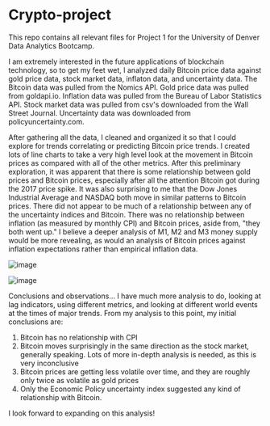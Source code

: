 # Crypto-project

This repo contains all relevant files for Project 1 for the University of Denver Data Analytics Bootcamp.

I am extremely interested in the future applications of blockchain technology, so to get my feet wet, I analyzed daily Bitcoin price data against gold price data, stock market data, inflaton data, and uncertainty data.  The Bitcoin data was pulled from the Nomics API.  Gold price data was pulled from goldapi.io.  Inflation data was pulled from the Bureau of Labor Statistics API.  Stock market data was pulled from csv's downloaded from the Wall Street Journal.  Uncertainty data was downloaded from policyuncertainty.com.

After gathering all the data, I cleaned and organized it so that I could explore for trends correlating or predicting Bitcoin price trends.  I created lots of line charts to take a very high level look at the movement in Bitcoin prices as compared with all of the other metrics.  After this preliminary exploration, it was apparent that there is some relationship between gold prices and Bitcoin prices, especially after all the attention Bitcoin got during the 2017 price spike.  It was also surprising to me that the Dow Jones Industrial Average and NASDAQ both move in similar patterns to Bitcoin prices.  There did not appear to be much of a relationship between any of the uncertainty indices and Bitcoin.  There was no relationship between inflation (as measured by monthly CPI) and Bitcoin prices, aside from, "they both went up."  I believe a deeper analysis of M1, M2 and M3 money supply would be more revealing, as would an analysis of Bitcoin prices against inflation expectations rather than empirical inflation data.

![image](https://user-images.githubusercontent.com/75816400/127788808-4a59f93b-20c1-4bba-a1ec-a32db59fefe2.png)

![image](https://user-images.githubusercontent.com/75816400/127788821-092808f6-b1c0-461c-9e60-c6af833b79c6.png)

Conclusions and observations...
I have much more analysis to do, looking at lag indicators, using different metrics, and looking at different world events at the times of major trends.  From my analysis to this point, my initial conclusions are:

1) Bitcoin has no relationship with CPI
2) Bitcoin moves surprisingly in the same direction as the stock market, generally speaking.  Lots of more in-depth analysis is needed, as this is very inconclusive
3) Bitcoin prices are getting less volatile over time, and they are roughly only twice as volatile as gold prices
4) Only the Economic Policy uncertainty index suggested any kind of relationship with Bitcoin.

I look forward to expanding on this analysis!
